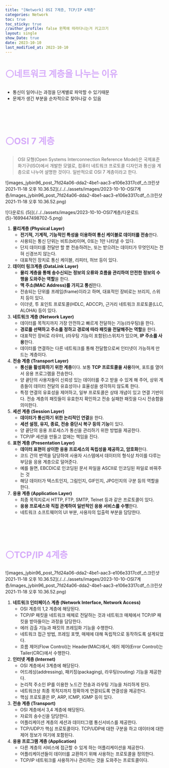 ```yaml
---
title: "[Network] OSI 7계층, TCP/IP 4계층"
categories: Network
toc: true
toc_sticky: true
//author_profile: false 왼쪽에 따라다니는거 키고끄기
layout: single
show_Date: true
date: 2023-10-10
last_modified_at: 2023-10-10
---
```


# <span style="color: #D6ABFA;">⚪네트워크 계층을 나누는 이유</span>

- 통신이 일어나는 과정을 단계별로 파악할 수 있기때문
- 문제가 생긴 부분을 순차적으로 찾아나갈 수 있음

<br>

<br>

<br>

# <span style="color: #D6ABFA;">⚪OSI 7 계층</span>

>OSI 모형(Open Systems Interconnection Reference Model)은 국제표준화기구(ISO)에서 개발한 모델로, 컴퓨터 네트워크 프로토콜 디자인과 통신을 계층으로 나누어 설명한 것이다. 일반적으로 OSI 7 계층이라고 한다.

![images_jybin96_post_7fd24a06-dda2-4be1-aac3-e106e3317cdf_스크린샷 2021-11-18 오후 10.36.52](./../../assets/images/2023-10-10-OSI7계층/images_jybin96_post_7fd24a06-dda2-4be1-aac3-e106e3317cdf_스크린샷 2021-11-18 오후 10.36.52.png)

![다운로드 (5)](./../../assets/images/2023-10-10-OSI7계층/다운로드 (5)-1699447498702-5.png)

1. **물리계층 (Physical Layer)**
   - **전기적, 기계적, 기능적인 특성을 이용하여 통신 케이블로 데이터를 전송**한다.
   - 사용되는 통신 단위는 비트(bit)이며, 0또는 1만 나타낼 수 있다.
   - 단지 데이터를 전달만 할 뿐 전송하려는, 또는 받으려는 데이터가 무엇인지는 전혀 신경쓰지 않는다.
   - 대표적인 장치로 통신 케이블, 리피터, 허브 등이 있다.
2. **데이터 링크계층 (DataLink Layer)**
   - **물리 계층을 통해 송수신되는 정보의 오류와 흐름을 관리하여 안전한 정보의 수행을 도와주는 역할**을 한다.
   - **맥 주소(MAC Address)를 가지고 통신**한다.
   - 전송되는 단위를 프레임(frame)이라고 하며, 대표적인 장비로는 브리지, 스위치 등이 있다.
   - 이더넷, 투 포인트 프로토콜(HDLC, ADCCP), 근거리 네트워크 프로토콜(LLC, ALOHA) 등이 있다.
3. **네트워크 계층 (Network Layer)**
   - 데이터를 목적지까지 가장 안전하고 빠르게 전달하는 기능(라우팅)을 한다.
   - **경로를 선택하고 주소를 정하고 경로에 따라 패킷을 전달해주는 역할**을 한다.
   - 대표적인 장비로 라우터, (라우팅 기능이 포함된)스위치가 있으며, **IP 주소를 사용**한다.
   - 데이터를 연결하는 다른 네트워크를 통해 전달함으로써 인터넷이 가능하게 만드는 계층이다.
4. **전송 계층 (Transport Layer)**
   - **통신을 활성화하기 위한 계층**이다. 보통 **TCP 프로토콜을 사용**하며, 포트를 열어서 응용 프로그램을 전송한다.
   - 양 끝단의 사용자들이 신뢰성 있는 데이터를 주고 받을 수 있게 해 주어, 상위 계층들이 데이터 전달의 유효성이나 효율성을 생각하지 않도록 한다.
   - 특정 연결의 유효성을 제어하고, 일부 프로토콜은 상태 개념이 있고 연결 기반이다. 전송 계층의 패킷들이 유효한지 확인하고 전송 실패한 패킷을 다시 전송함을 의미한다.
5. **세션 계층 (Session Layer)**
   - **데이터가 통신하기 위한 논리적인 연결**을 한다.
   - **세션 설정, 유지, 종료, 전송 중단시 복구 등의 기능**이 있다.
   - 양 끝단의 응용 프로세스가 통신을 관리하기 위한 방법을 제공한다.
   - TCP/IP 세션을 만들고 없애는 책임을 진다.
6. **표현 계층 (Presentation Layer)**
   - **데이터 표현이 상이한 응용 프로세스의 독립성을 제공하고, 암호화**한다.
   - 코드 간의 번역을 담당하여 사용자 시스템에서 데이터의 형식상 차이를 다루는 부담을 응용 계층으로 덜어준다.
   - 예를 들면, EBCDIC로 인코딩된 문서 파일을 ASCII로 인코딩된 파일로 바꿔주는 것
   - 해당 데이터가 텍스트인지, 그림인지, GIF인지, JPG인지의 구분 등의 역할을 한다.
7. **응용 계층 (Application Layer)**
   - 최종 목적지로서 HTTP, FTP, SMTP, Telnet 등과 같은 프로토콜이 있다.
   - **응용 프로세스와 직접 관계하여 일반적인 응용 서비스를 수행**한다.
   - 네트워크 소프트웨어의 UI 부분, 사용자의 입출력 부분을 담당한다.

<br>

<br>

<br>

# <span style="color: #D6ABFA;">⚪TCP/IP 4계층</span>

![images_jybin96_post_7fd24a06-dda2-4be1-aac3-e106e3317cdf_스크린샷 2021-11-18 오후 10.36.52](./../../assets/images/2023-10-10-OSI7계층/images_jybin96_post_7fd24a06-dda2-4be1-aac3-e106e3317cdf_스크린샷 2021-11-18 오후 10.36.52.png)

1. **네트워크 인터페이스 계층 (Network Interface, Network Access)**
   - OSI 계층의 1,2 계층에 해당된다.
   - TCP/IP 패킷을 네트워크 매체로 전달하는 것과 네트워크 매체에서 TCP/IP 패킷을 받아들이는 과정을 담당한다.
   - 에러 검출 기능과 패킷의 프레임화 기능을 수행한다.
   - 네트워크 접근 방법, 프레임 포맷, 매체에 대해 독립적으로 동작하도록 설계되었다.
   - 흐름 제어(Flow Control)는 Header(MAC)에서, 에러 제어(Error Control)는 Tailer(CRC)에서 수행한다.
2. **인터넷 계층 (Internet)**
   - OSI 계층에서 3계층에 해당된다.
   - 어드레싱(addressing), 패키징(packaging), 라우팅(routing) 기능을 제공한다.
   - 논리적 주소인 IP를 이용한 노드간 전송과 라우팅 기능을 처리하게 된다.
   - 네트워크상 최종 목적지까지 정확하게 연결되도록 연결성을 제공한다.
   - 핵심 프로토콜은 IP, ARP, ICMP, IGMP 등이 있다.
3. **전송 계층 (Transport)**
   - OSI 계층에서 3,4 계층에 해당된다.
   - 자료의 송수신을 담당한다.
   - 어플리케이션 계층의 세션과 데이터그램 통신서비스를 제공한다.
   - TCP/UDP가 핵심 프로토콜이다. TCP/UDP에 대한 구분을 하고 데이터에 대한 제어 정보가 여기에 포함된다.
4. **응용 프로그램 계층 (Application)**
   - 다른 계층의 서비스에 접근할 수 있게 하는 어플리케이션을 제공한다.
   - 어플리케이션들이 데이터를 교환하기 위해 사용하는 프로토콜을 정의한다.
   - TCP/IP 네트워크를 사용하거나 관리하는 것을 도와주는 프로토콜이다.
